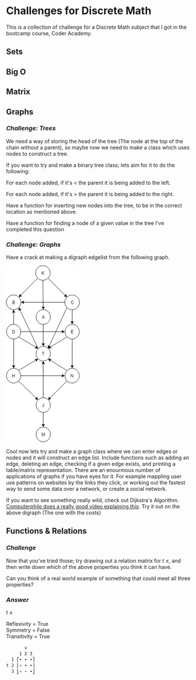 # Challenges for Discrete Math
This is a collection of challenge for a Discrete Math subject that I got in the bootcamp course, Coder Academy.



## Sets
## Big O
## Matrix
## Graphs

### *Challenge: Trees*
We need a way of storing the head of the tree (The node at the top of the chain without a parent), so maybe now we need to make a class which uses nodes to construct a tree.

If you want to try and make a binary tree class; lets aim for it to do the following:  

For each node added, if it's < the parent it is being added to the left. 

For each node added, if it's > the parent it is being added to the right. 

Have a function for inserting new nodes into the tree, to be in the correct location as mentioned above.  

Have a function for finding a node of a given value in the tree
I've completed this question

### *Challenge: Graphs*
Have a crack at making a digraph edgelist from the following graph.

![Graph Exercise](images/ge1.png)

Cool now lets try and make a graph class where we can enter edges or nodes and it will construct an edge list. Include functions such as adding an edge, deleting an edge, checking if a given edge exists, and printing a table/matrix representation.
There are an enourmous number of applications of graphs if you have eyes for it. For example mappling user use patterns on websites by the links they click, or working out the fastest way to send some data over a network, or create a social network.

If you want to see something really wild, check out Dijkstra's Algorithm. [Computerphile does a really good video explaining this](https://www.youtube.com/watch?v=GazC3A4OQTE). Try it out on the above digraph (The one with the costs)

## Functions & Relations

### *Challenge*

Now that you've tried those; try drawing out a relation matrix for *t ≤*, and then write down which of the above properties you think it can have.  

Can you think of a real world example of something that could meet all three properties?  

### *Answer*

*t ≤*  

Reflexivity = True  
Symmetry = False  
Transitivity = True   

           v
         1 2 3
      1 ⎡∙ ∙ ∙⎤
    t 2 ⎢∘ ∙ ∙⎥
      3 ⎣∘ ∘ ∙⎦
       